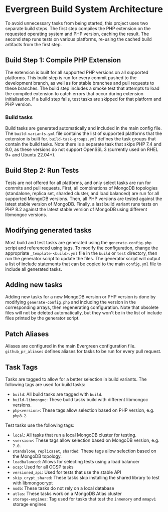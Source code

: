 # Evergreen Build System Architecture

To avoid unnecessary tasks from being started, this project uses two separate build steps. The first step compiles the
PHP extension on the requested operating system and PHP version, caching the result. The second step runs tests on
various platforms, re-using the cached build artifacts from the first step.

## Build Step 1: Compile PHP Extension

The extension is built for all supported PHP versions on all supported platforms. This build step is run for every
commit pushed to the development branch, as well as for stable branches and pull requests to these branches. The build
step includes a smoke test that attempts to load the compiled extension to catch errors that occur during extension
initialisation. If a build step fails, test tasks are skipped for that platform and PHP version.

### Build tasks

Build tasks are generated automatically and included in the main config file. The `build-variants.yml` file contains
the list of supported platforms that the extension is built for. `build-task-groups.yml` defines the task groups that
contain the build tasks. Note there is a separate task that skips PHP 7.4 and 8.0, as these versions do not support
OpenSSL 3 (currently used on RHEL 9+ and Ubuntu 22.04+).

## Build Step 2: Run Tests

Tests are not offered for all platforms, and only select tasks are run for commits and pull requests. First, all
combinations of MongoDB topologies (standalone, replica set, sharded cluster, and load balanced) are run for all
supported MongoDB versions. Then, all PHP versions are tested against the latest stable version of MongoDB. Finally,
a last build variant runs tests on PHP 8.2 against the latest stable version of MongoDB using different libmongoc
versions.

## Modifying generated tasks

Most build and test tasks are generated using the `generate-config.php` script and referenced using tags. To modify the
configuration, change the appropriate `_template-<build>.yml` file in the `build` or `test` directory, then run the
generator script to update the files. The generator script will output a list of include statements that can be copied
to the main `config.yml` file to include all generated tasks.

## Adding new tasks

Adding new tasks for a new MongoDB version or PHP version is done by modifying `generate-config.php` and including the
version in the corresponding arrays, then regenerating configuration. Note that obsolete files will not be deleted
automatically, but they won't be in the list of include files printed by the generator script.

## Patch Aliases

Aliases are configured in the main Evergreen configuration file. `github_pr_aliases` defines aliases for tasks to be run
for every pull request.

## Task Tags

Tasks are tagged to allow for a better selection in build variants. The following tags are used for build tasks:
- `build`: All build tasks are tagged with `build`.
- `build-libmongoc`: These build tasks build with different libmongoc versions.
- `php<version>`: These tags allow selection based on PHP version, e.g. `php8.2`.

Test tasks use the following tags:
- `local`: All tasks that run a local MongoDB cluster for testing.
- `<version>`: These tags allow selection based on MongoDB version, e.g. `7.0`.
- `standalone`, `replicaset`, `sharded`: These tags allow selection based on the MongoDB topology.
- `loadbalanced`: Allows for selecting tests using a load balancer
- `ocsp`: Used for all OCSP tasks
- `versioned_api`: Used for tests that use the stable API
- `skip_crypt_shared`: These tasks skip installing the shared library to test with libmongocrypt
- `nodb`: These tasks do not rely on a local database
- `atlas`: These tasks work on a MongoDB Atlas cluster
- `storage-engines`: Tag used for tasks that test the `inmemory` and `mmapv1` storage engines
